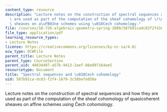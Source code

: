 ```yaml
---
content_type: resource
description: "Lecture notes on the construction of spectral sequences and how they\
  \ are used as part of the computation of the sheaf cohomology of \r\nquasicoherent\
  \ sheaves on a\uFB03ne schemes using \u010Cech cohomology."
file: /courses/18-726-algebraic-geometry-spring-2009/587b91cadc83f2f416793c58befe058a_MIT18_726s09_lec21_spectral.pdf
file_type: application/pdf
learning_resource_types:
- Lecture Notes
license: https://creativecommons.org/licenses/by-nc-sa/4.0/
ocw_type: OCWFile
parent_title: Lecture Notes
parent_type: CourseSection
parent_uid: 48634407-a57b-9413-2aef-86e097164ee5
resourcetype: Document
title: "Spectral sequences and \u010Cech cohomology"
uid: 587b91ca-dc83-f2f4-1679-3c58befe058a
---
```

Lecture notes on the construction of spectral sequences and how they are used as part of the computation of the sheaf cohomology of 
quasicoherent sheaves on aﬃne schemes using Čech cohomology.